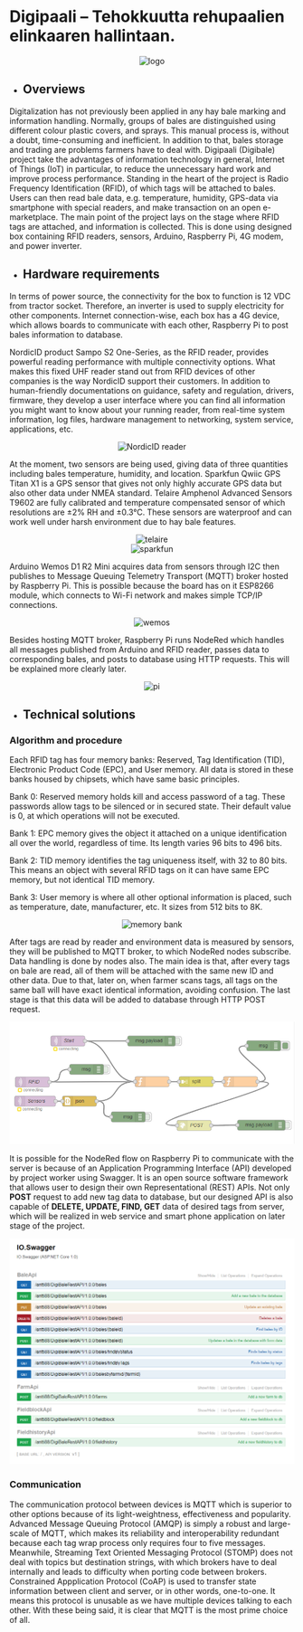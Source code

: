 # Digipaali – Tehokkuutta rehupaalien elinkaaren hallintaan.

<div style="text-align:center"><img src
="https://www.digipaali.fi/wp-content/themes/reykjavik-child/img/logo-fi.png" alt="logo"/></div>

* ## Overviews
Digitalization has not previously been applied in any hay bale marking and information handling. Normally, groups of bales are distinguished using different colour plastic covers, and sprays. This manual process is, without a doubt, time-consuming and inefficient. In addition to that, bales storage and trading are problems farmers have to deal with. Digipaali (Digibale) project take the advantages of information technology in general, Internet of Things (IoT) in particular, to reduce the unnecessary hard work and improve process performance. Standing in the heart of the project is Radio Frequency Identification (RFID), of which tags will be attached to bales. Users can then read bale data, e.g. temperature, humidity, GPS-data via smartphone with special readers, and make transaction on an open e-marketplace. The main point of the project lays on the stage where RFID tags are attached, and information is collected. This is done using designed box containing RFID readers, sensors, Arduino, Raspberry Pi, 4G modem, and power inverter.

* ## Hardware requirements
In terms of power source, the connectivity for the box to function is 12 VDC from tractor socket. Therefore, an inverter is used to supply electricity for other components. Internet connection-wise, each box has a 4G device, which allows boards to communicate with each other, Raspberry Pi to post bales information to database.

NordicID product Sampo S2 One-Series, as the RFID reader, provides powerful reading performance with multiple connectivity options. What makes this fixed UHF reader stand out from RFID devices of other companies is the way NordicID support their customers. In addition to human-friendly documentations on guidance, safety and regulation, drivers, firmware, they develop a user interface where you can find all information you might want to know about your running reader, from real-time system information, log files, hardware management to networking, system service, applications, etc.

<div style="text-align:center"><img src ="https://www.nordicid.com/static/images/products/180917_nordiid_tuotekuvat_printti-21.png" alt="NordicID reader" width="400px" /></div>

At the moment, two sensors are being used, giving data of three quantities including bales temperature, humidity, and location. Sparkfun Qwiic GPS Titan X1 is a GPS sensor that gives not only highly accurate GPS data but also other data under NMEA standard. Telaire Amphenol Advanced Sensors T9602 are fully calibrated and temperature compensated sensor of which resolutions are ±2% RH and ±0.3°C. These sensors are waterproof and can work well under harsh environment due to hay bale features. 

<div style="text-align:center"><img src ="https://www.amphenol-sensors.com/images/stories/moisture-humidity/main-T9602-Mod-4.png" alt="telaire"/></div>

<div style="text-align:center"><img src ="https://cdn.sparkfun.com//assets/parts/1/2/3/4/0/14414-02.jpg" alt="sparkfun" width="200px"/></div>

Arduino Wemos D1 R2 Mini acquires data from sensors through I2C then publishes to Message Queuing Telemetry Transport (MQTT) broker hosted by Raspberry Pi. This is possible because the board has on it ESP8266 module, which connects to Wi-Fi network and makes simple TCP/IP connections.

<div style="text-align:center"><img src ="https://hobbycomponents.com/2267-thickbox_default/wemos-d1-mini-pro-esp8266-development-board.jpg" alt="wemos" width="250px" /></div>

Besides hosting MQTT broker, Raspberry Pi runs NodeRed which handles all messages published from Arduino and RFID reader, passes data to corresponding bales, and posts to database using HTTP requests. This will be explained more clearly later. 

<div style="text-align:center"><img src ="https://prota.info/imgs/pages/prota/pi/content--meet_prota_pi-raspberry_pi.png" alt="pi" width="250px" /></div>

* ## Technical solutions

### Algorithm and procedure

Each RFID tag has four memory banks: Reserved, Tag Identification (TID), Electronic Product Code (EPC), and User memory.  All data is stored in these banks housed by chipsets, which have same basic principles. 

Bank 0: Reserved memory holds kill and access password of a tag. These passwords allow tags to be silenced or in secured state. Their default value is 0, at which operations will not be executed.

Bank 1: EPC memory gives the object it attached on a unique identification all over the world, regardless of time. Its length varies 96 bits to 496 bits.

Bank 2: TID memory identifies the tag uniqueness itself, with 32 to 80 bits. This means an object with several RFID tags on it can have same EPC memory, but not identical TID memory.

Bank 3: User memory is where all other optional information is placed, such as temperature, date, manufacturer, etc. It sizes from 512 bits to 8K. 

<div style="text-align:center"><img src ="https://rfid4u.com/wp-content/uploads/2016/02/EPC-Gen2-memory-banks.jpg" alt="memory bank" width="450px" /></div>

After tags are read by reader and environment data is measured by sensors, they will be published to MQTT broker, to which NodeRed nodes subscribe. Data handling is done by nodes also. The main idea is that, after every tags on bale are read, all of them will be attached with the same new ID and other data. Due to that, later on, when farmer scans tags, all tags on the same ball will have exact identical information, avoiding confusion. The last stage is that this data will be added to database through HTTP POST request.

<div style="text-align:center"><img src ="flow.png" alt="flow"/></div>

It is possible for the NodeRed flow on Raspberry Pi to communicate with the server is because of an Application Programming Interface (API) developed by project worker using Swagger. It is an open source software framework that allows user to design their own Representational (REST) APIs. Not only **POST** request to add new tag data to database, but our designed API is also capable of **DELETE, UPDATE, FIND, GET** data of desired tags from server, which will be realized in web service and smart phone application on later stage of the project.  

<div style="text-align:center"><img src ="swagger.PNG" alt="swagger"/></div>

### Communication
The communication protocol between devices is MQTT which is superior to other options because of its light-weightness, effectiveness and popularity. Advanced Message Queuing Protocol (AMQP) is simply a robust and large-scale of MQTT, which makes its reliability and interoperability redundant because each tag wrap process only requires four to five messages. Meanwhile, Streaming Text Oriented Messaging Protocol (STOMP) does not deal with topics but destination strings, with which brokers have to deal internally and leads to difficulty when porting code between brokers. Constrained Appplication Protocol (CoAP) is used to transfer state information between client and server, or in other words, one-to-one. It means this protocol is unusable as we have multiple devices talking to each other. With these being said, it is clear that MQTT is the most prime choice of all.